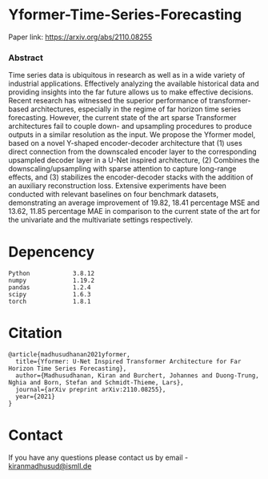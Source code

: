 # Yformer-Time-Series-Forecasting

Paper link: https://arxiv.org/abs/2110.08255

### Abstract

Time series data is ubiquitous in research as well as in a wide variety of industrial applications. Effectively analyzing the available historical data and providing insights into the far future allows us to make effective decisions. Recent research has witnessed the superior performance of transformer-based architectures, especially in the regime of far horizon time series forecasting. However, the current state of the art sparse Transformer architectures fail to couple down- and upsampling procedures to produce outputs in a similar resolution as the input. We propose the Yformer model, based on a novel Y-shaped encoder-decoder architecture that (1) uses direct connection from the downscaled encoder layer to the corresponding upsampled decoder layer in a U-Net inspired architecture, (2) Combines the downscaling/upsampling with sparse attention to capture long-range effects, and (3) stabilizes the encoder-decoder stacks with the addition of an auxiliary reconstruction loss. Extensive experiments have been conducted with relevant baselines on four benchmark datasets, demonstrating an average improvement of 19.82, 18.41 percentage MSE and 13.62, 11.85 percentage MAE in comparison to the current state of the art for the univariate and the multivariate settings respectively.

# Depencency
```
Python            3.8.12
numpy             1.19.2
pandas            1.2.4
scipy             1.6.3
torch             1.8.1
```

# Citation
```
@article{madhusudhanan2021yformer,
  title={Yformer: U-Net Inspired Transformer Architecture for Far Horizon Time Series Forecasting},
  author={Madhusudhanan, Kiran and Burchert, Johannes and Duong-Trung, Nghia and Born, Stefan and Schmidt-Thieme, Lars},
  journal={arXiv preprint arXiv:2110.08255},
  year={2021}
}
```

# Contact
If you have any questions please contact us by email - kiranmadhusud@ismll.de
